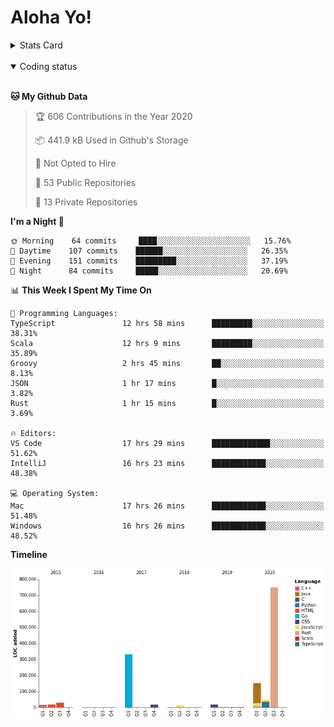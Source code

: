 # Aloha Yo!

<details>
<summary>Stats Card</summary>
 
[![Anurag's github stats](https://github-readme-stats.vercel.app/api?username=GarfieldZHU&show_icons=true&theme=tokyonight)](https://github.com/anuraghazra/github-readme-stats)
 
</details>

<br/>

<details open>

<summary>Coding status</summary>

<br/>

<!--START_SECTION:waka-->
**🐱 My Github Data** 

> 🏆 606 Contributions in the Year 2020
 > 
> 📦 441.9 kB Used in Github's Storage 
 > 
> 🚫 Not Opted to Hire
 > 
> 📜 53 Public Repositories
 > 
> 🔑 13 Private Repositories 

**I'm a Night 🦉** 

```text
🌞 Morning    64 commits     ████░░░░░░░░░░░░░░░░░░░░░   15.76% 
🌆 Daytime    107 commits    ██████░░░░░░░░░░░░░░░░░░░   26.35% 
🌃 Evening    151 commits    █████████░░░░░░░░░░░░░░░░   37.19% 
🌙 Night      84 commits     █████░░░░░░░░░░░░░░░░░░░░   20.69%

```


📊 **This Week I Spent My Time On** 

```text
💬 Programming Languages: 
TypeScript               12 hrs 58 mins      █████████░░░░░░░░░░░░░░░░   38.31% 
Scala                    12 hrs 9 mins       █████████░░░░░░░░░░░░░░░░   35.89% 
Groovy                   2 hrs 45 mins       ██░░░░░░░░░░░░░░░░░░░░░░░   8.13% 
JSON                     1 hr 17 mins        █░░░░░░░░░░░░░░░░░░░░░░░░   3.82% 
Rust                     1 hr 15 mins        █░░░░░░░░░░░░░░░░░░░░░░░░   3.69%

🔥 Editors: 
VS Code                  17 hrs 29 mins      █████████████░░░░░░░░░░░░   51.62% 
IntelliJ                 16 hrs 23 mins      ████████████░░░░░░░░░░░░░   48.38%

💻 Operating System: 
Mac                      17 hrs 26 mins      ████████████░░░░░░░░░░░░░   51.48% 
Windows                  16 hrs 26 mins      ████████████░░░░░░░░░░░░░   48.52%

```

**Timeline**

![Chart not found](https://github.com/GarfieldZHU/GarfieldZHU/blob/master/charts/bar_graph.png) 


<!--END_SECTION:waka-->

</details>
